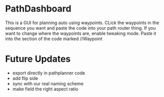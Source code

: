 # PathDashboard
This is a GUI for planning auto using waypoints.
CLick the waypoints in the sequence you want and paste the code into your path router thing.
If you want to change where the waypoints are, enable tweaking mode. Paste it into the section of the code marked //Waypoint

# Future Updates
- export directly in pathplanner code
- add flip side
- sync with our real naming scheme
- make field the right aspect ratio
